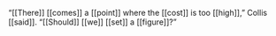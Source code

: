 “[[There]] [[comes]] a [[point]] where the [[cost]] is too [[high]],” Collis [[said]]. “[[Should]] [[we]] [[set]] a [[figure]]?”  